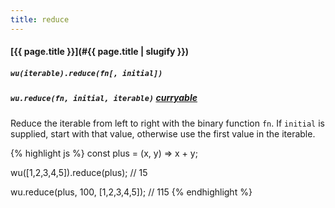 ```yaml
---
title: reduce
---
```

#### [{{ page.title }}](#{{ page.title | slugify }})
##### `wu(iterable).reduce(fn[, initial])`
##### `wu.reduce(fn, initial, iterable)` *[curryable](#curryable)*

Reduce the iterable from left to right with the binary function `fn`. If
`initial` is supplied, start with that value, otherwise use the first value in
the iterable.

{% highlight js %}
const plus = (x, y) => x + y;

wu([1,2,3,4,5]).reduce(plus);
// 15

wu.reduce(plus, 100, [1,2,3,4,5]);
// 115
{% endhighlight %}
